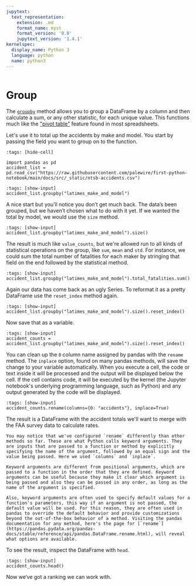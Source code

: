 ```yaml
---
jupytext:
  text_representation:
    extension: .md
    format_name: myst
    format_version: '0.8'
    jupytext_version: '1.4.1'
kernelspec:
  display_name: Python 3
  language: python
  name: python3
---
```


```{include} ./_templates/nav.html
```

# Group

The [`groupby`](https://pandas.pydata.org/pandas-docs/stable/reference/api/pandas.DataFrame.groupby.html) method allows you to group a DataFrame by a column and then calculate a sum, or any other statistic, for each unique value. This functions much like the ["pivot table"](https://en.wikipedia.org/wiki/Pivot_table) feature found in most spreadsheets.

Let's use it to total up the accidents by make and model. You start by passing the field you want to group on to the function.

```{code-cell}
:tags: [hide-cell]

import pandas as pd
accident_list = pd.read_csv("https://raw.githubusercontent.com/palewire/first-python-notebook/main/docs/src/_static/ntsb-accidents.csv")
```

```{code-cell}
:tags: [show-input]
accident_list.groupby("latimes_make_and_model")
```

A nice start but you’ll notice you don’t get much back. The data’s been grouped, but we haven’t chosen what to do with it yet. If we wanted the total by model, we would use the `size` method.

```{code-cell}
:tags: [show-input]
accident_list.groupby("latimes_make_and_model").size()
```

The result is much like `value_counts`, but we're allowed run to all kinds of statistical operations on the group, like `sum`, `mean` and `std`. For instance, we could sum the total number of fatalities for each maker by stringing that field on the end followed by the statistical method.

```{code-cell}
:tags: [show-input]
accident_list.groupby("latimes_make_and_model").total_fatalities.sum()
```

Again our data has come back as an ugly Series. To reformat it as a pretty DataFrame use the `reset_index` method again.

```{code-cell}
:tags: [show-input]
accident_list.groupby("latimes_make_and_model").size().reset_index()
```

Now save that as a variable.

```{code-cell}
:tags: [show-input]
accident_counts = accident_list.groupby("latimes_make_and_model").size().reset_index()
```

You can clean up the `0` column name assigned by pandas with the `rename` method. The `inplace` option, found on many pandas methods, will save the change to your variable automatically.
When you execute a cell, the code or text inside it will be processed and the output will be displayed below the cell. If the cell contains code, it will be executed by the kernel (the Jupyter notebook's underlying programming language, such as Python) and any output generated by the code will be displayed.

```{code-cell}
:tags: [show-input]
accident_counts.rename(columns={0: "accidents"}, inplace=True)
```

The result is a DataFrame with the accident totals we'll want to merge with the FAA survey data to calculate rates.

```{note}
You may notice that we've configured `rename` differently than other methods so far. These are what Python calls keyword arguments. They are inputs that are passed to a function or method by explicitly specifying the name of the argument, followed by an equal sign and the value being passed. Here we used `columns` and `inplace`.

Keyword arguments are different from positional arguments, which are passed to a function in the order that they are defined. Keyword arguments can be useful because they make it clear which argument is being passed and also they can be passed in any order, as long as the name of the argument is specified.

Also, keyword arguments are often used to specify default values for a function's parameters, this way if an argument is not passed, the default value will be used. For this reason, they are often used in pandas to override the default behavior and provide customizations beyond the out-of-the-box behavior of a method. Visiting the pandas documentation for any method, here's the page for [`rename`](https://pandas.pydata.org/pandas-docs/stable/reference/api/pandas.DataFrame.rename.html), will reveal what options are available.
```

To see the result, inspect the DataFrame with `head`.

```{code-cell}
:tags: [show-input]
accident_counts.head()
```

Now we‘ve got a ranking we can work with.
